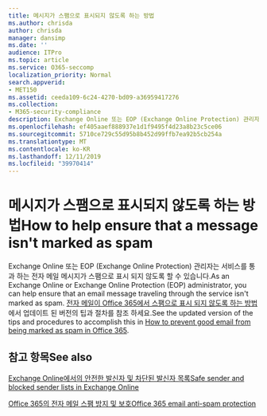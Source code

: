 ```yaml
---
title: 메시지가 스팸으로 표시되지 않도록 하는 방법
ms.author: chrisda
author: chrisda
manager: dansimp
ms.date: ''
audience: ITPro
ms.topic: article
ms.service: O365-seccomp
localization_priority: Normal
search.appverid:
- MET150
ms.assetid: ceeda109-6c24-4270-bd09-a36959417276
ms.collection:
- M365-security-compliance
description: Exchange Online 또는 EOP (Exchange Online Protection) 관리자는 서비스를 통과 하는 전자 메일 메시지가 스팸으로 표시 되지 않도록 할 수 있습니다. 수신 허용 목록 또는 기타 기법을 사용 하 여 스팸으로 표시 된 거짓 긍정 전자 메일을 방지 하려면 업데이트 된 버전의 팁과 절차를 참조 하세요.
ms.openlocfilehash: ef405aaef888937e1d1f9495f4d23a8b23c5ce06
ms.sourcegitcommit: 5710ce729c55d95b8b452d99ffb7ea92b5cb254a
ms.translationtype: MT
ms.contentlocale: ko-KR
ms.lasthandoff: 12/11/2019
ms.locfileid: "39970414"
---
```

# <a name="how-to-help-ensure-that-a-message-isnt-marked-as-spam"></a><span data-ttu-id="42019-104">메시지가 스팸으로 표시되지 않도록 하는 방법</span><span class="sxs-lookup"><span data-stu-id="42019-104">How to help ensure that a message isn't marked as spam</span></span>

<span data-ttu-id="42019-105">Exchange Online 또는 EOP (Exchange Online Protection) 관리자는 서비스를 통과 하는 전자 메일 메시지가 스팸으로 표시 되지 않도록 할 수 있습니다.</span><span class="sxs-lookup"><span data-stu-id="42019-105">As an Exchange Online or Exchange Online Protection (EOP) administrator, you can help ensure that an email message traveling through the service isn't marked as spam.</span></span> <span data-ttu-id="42019-106">[전자 메일이 Office 365에서 스팸으로 표시 되지 않도록 하는 방법](https://docs.microsoft.com/microsoft-365/compliance/prevent-email-from-being-marked-as-spam)에서 업데이트 된 버전의 팁과 절차를 참조 하세요.</span><span class="sxs-lookup"><span data-stu-id="42019-106">See the updated version of the tips and procedures to accomplish this in [How to prevent good email from being marked as spam in Office 365](https://docs.microsoft.com/microsoft-365/compliance/prevent-email-from-being-marked-as-spam).</span></span>

## <a name="see-also"></a><span data-ttu-id="42019-107">참고 항목</span><span class="sxs-lookup"><span data-stu-id="42019-107">See also</span></span>

[<span data-ttu-id="42019-108">Exchange Online에서의 안전한 발신자 및 차단된 발신자 목록</span><span class="sxs-lookup"><span data-stu-id="42019-108">Safe sender and blocked sender lists in Exchange Online</span></span>](safe-sender-and-blocked-sender-lists-faq.md)

[<span data-ttu-id="42019-109">Office 365의 전자 메일 스팸 방지 및 보호</span><span class="sxs-lookup"><span data-stu-id="42019-109">Office 365 email anti-spam protection</span></span>](anti-spam-protection.md)
